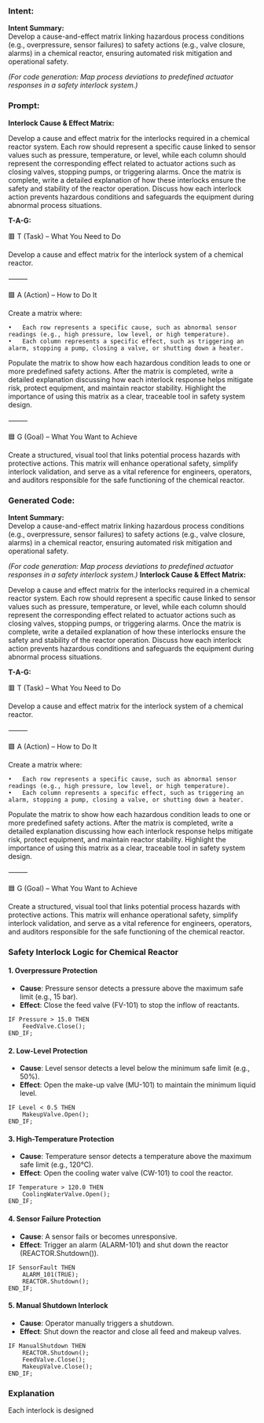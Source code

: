 ### Intent:
**Intent Summary:**  
Develop a cause-and-effect matrix linking hazardous process conditions (e.g., overpressure, sensor failures) to safety actions (e.g., valve closure, alarms) in a chemical reactor, ensuring automated risk mitigation and operational safety.  

*(For code generation: Map process deviations to predefined actuator responses in a safety interlock system.)*

### Prompt:
**Interlock Cause & Effect Matrix:**

Develop a cause and effect matrix for the interlocks required in a chemical reactor system. Each row should represent a specific cause linked to sensor values such as pressure, temperature, or level, while each column should represent the corresponding effect related to actuator actions such as closing valves, stopping pumps, or triggering alarms. Once the matrix is complete, write a detailed explanation of how these interlocks ensure the safety and stability of the reactor operation. Discuss how each interlock action prevents hazardous conditions and safeguards the equipment during abnormal process situations.

**T-A-G:**

🟥 T (Task) – What You Need to Do

Develop a cause and effect matrix for the interlock system of a chemical reactor.

⸻

🟩 A (Action) – How to Do It

Create a matrix where:

	•	Each row represents a specific cause, such as abnormal sensor readings (e.g., high pressure, low level, or high temperature).
	•	Each column represents a specific effect, such as triggering an alarm, stopping a pump, closing a valve, or shutting down a heater.

Populate the matrix to show how each hazardous condition leads to one or more predefined safety actions. After the matrix is completed, write a detailed explanation discussing how each interlock response helps mitigate risk, protect equipment, and maintain reactor stability. Highlight the importance of using this matrix as a clear, traceable tool in safety system design.

⸻

🟦 G (Goal) – What You Want to Achieve

Create a structured, visual tool that links potential process hazards with protective actions. This matrix will enhance operational safety, simplify interlock validation, and serve as a vital reference for engineers, operators, and auditors responsible for the safe functioning of the chemical reactor.

### Generated Code:
**Intent Summary:**  
Develop a cause-and-effect matrix linking hazardous process conditions (e.g., overpressure, sensor failures) to safety actions (e.g., valve closure, alarms) in a chemical reactor, ensuring automated risk mitigation and operational safety.  

*(For code generation: Map process deviations to predefined actuator responses in a safety interlock system.)*
**Interlock Cause & Effect Matrix:**

Develop a cause and effect matrix for the interlocks required in a chemical reactor system. Each row should represent a specific cause linked to sensor values such as pressure, temperature, or level, while each column should represent the corresponding effect related to actuator actions such as closing valves, stopping pumps, or triggering alarms. Once the matrix is complete, write a detailed explanation of how these interlocks ensure the safety and stability of the reactor operation. Discuss how each interlock action prevents hazardous conditions and safeguards the equipment during abnormal process situations.

**T-A-G:**

🟥 T (Task) – What You Need to Do

Develop a cause and effect matrix for the interlock system of a chemical reactor.

⸻

🟩 A (Action) – How to Do It

Create a matrix where:

	•	Each row represents a specific cause, such as abnormal sensor readings (e.g., high pressure, low level, or high temperature).
	•	Each column represents a specific effect, such as triggering an alarm, stopping a pump, closing a valve, or shutting down a heater.

Populate the matrix to show how each hazardous condition leads to one or more predefined safety actions. After the matrix is completed, write a detailed explanation discussing how each interlock response helps mitigate risk, protect equipment, and maintain reactor stability. Highlight the importance of using this matrix as a clear, traceable tool in safety system design.

⸻

🟦 G (Goal) – What You Want to Achieve

Create a structured, visual tool that links potential process hazards with protective actions. This matrix will enhance operational safety, simplify interlock validation, and serve as a vital reference for engineers, operators, and auditors responsible for the safe functioning of the chemical reactor.
### Safety Interlock Logic for Chemical Reactor

#### 1. Overpressure Protection
- **Cause**: Pressure sensor detects a pressure above the maximum safe limit (e.g., 15 bar).
- **Effect**: Close the feed valve (FV-101) to stop the inflow of reactants.

```
IF Pressure > 15.0 THEN
    FeedValve.Close();
END_IF;
```

#### 2. Low-Level Protection
- **Cause**: Level sensor detects a level below the minimum safe limit (e.g., 50%).
- **Effect**: Open the make-up valve (MU-101) to maintain the minimum liquid level.

```
IF Level < 0.5 THEN
    MakeupValve.Open();
END_IF;
```

#### 3. High-Temperature Protection
- **Cause**: Temperature sensor detects a temperature above the maximum safe limit (e.g., 120°C).
- **Effect**: Open the cooling water valve (CW-101) to cool the reactor.

```
IF Temperature > 120.0 THEN
    CoolingWaterValve.Open();
END_IF;
```

#### 4. Sensor Failure Protection
- **Cause**: A sensor fails or becomes unresponsive.
- **Effect**: Trigger an alarm (ALARM-101) and shut down the reactor (REACTOR.Shutdown()).

```
IF SensorFault THEN
    ALARM_101(TRUE);
    REACTOR.Shutdown();
END_IF;
```

#### 5. Manual Shutdown Interlock
- **Cause**: Operator manually triggers a shutdown.
- **Effect**: Shut down the reactor and close all feed and makeup valves.

```
IF ManualShutdown THEN
    REACTOR.Shutdown();
    FeedValve.Close();
    MakeupValve.Close();
END_IF;
```

### Explanation

Each interlock is designed
